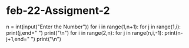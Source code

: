 # feb-22-Assigment-2
n = int(input("Enter the Number"))
for i in range(1,n+1):
    for j in range(1,i):
        print(j,end="  ")
    print("\n")
for i in range(2,n):
    for j in range(n,i,-1):
        print(n-j+1,end="  ")
    print("\n")
